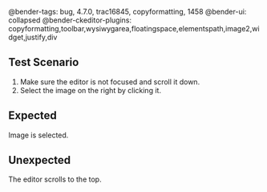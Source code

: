 @bender-tags: bug, 4.7.0, trac16845, copyformatting, 1458
@bender-ui: collapsed
@bender-ckeditor-plugins: copyformatting,toolbar,wysiwygarea,floatingspace,elementspath,image2,widget,justify,div

## Test Scenario

1. Make sure the editor is not focused and scroll it down.
2. Select the image on the right by clicking it.

## Expected

Image is selected.

## Unexpected

The editor scrolls to the top.